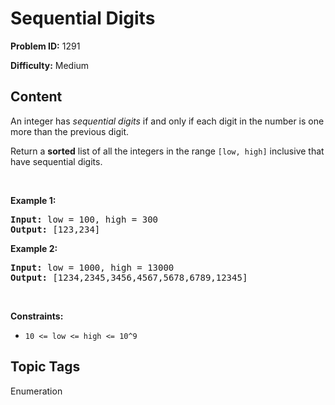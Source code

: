 # Sequential Digits

**Problem ID:** 1291

**Difficulty:** Medium

## Content
<p>An&nbsp;integer has <em>sequential digits</em> if and only if each digit in the number is one more than the previous digit.</p>

<p>Return a <strong>sorted</strong> list of all the integers&nbsp;in the range <code>[low, high]</code>&nbsp;inclusive that have sequential digits.</p>

<p>&nbsp;</p>
<p><strong class="example">Example 1:</strong></p>
<pre><strong>Input:</strong> low = 100, high = 300
<strong>Output:</strong> [123,234]
</pre><p><strong class="example">Example 2:</strong></p>
<pre><strong>Input:</strong> low = 1000, high = 13000
<strong>Output:</strong> [1234,2345,3456,4567,5678,6789,12345]
</pre>
<p>&nbsp;</p>
<p><strong>Constraints:</strong></p>

<ul>
	<li><code>10 &lt;= low &lt;= high &lt;= 10^9</code></li>
</ul>


## Topic Tags
Enumeration
